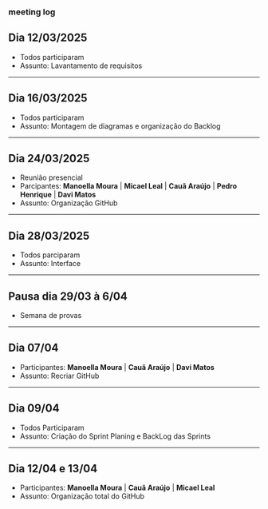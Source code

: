 ### meeting log

## Dia 12/03/2025
- Todos participaram
- Assunto: Lavantamento de requisitos

---

## Dia 16/03/2025
- Todos participaram
- Assunto: Montagem de diagramas e organização do Backlog

---

## Dia 24/03/2025
- Reunião presencial
- Parcipantes:  **Manoella Moura** | **Micael Leal** | **Cauã Araújo** | **Pedro Henrique** | **Davi Matos**
- Assunto: Organização GitHub

---

## Dia 28/03/2025
- Todos parciparam
- Assunto: Interface

---

## Pausa dia 29/03 à 6/04
- Semana de provas

---

## Dia 07/04
- Participantes: **Manoella Moura** | **Cauã Araújo** | **Davi Matos**
- Assunto: Recriar GitHub

---

## Dia 09/04
- Todos Participaram
- Assunto: Criação do Sprint Planing e BackLog das Sprints

---

## Dia 12/04 e 13/04
- Participantes: **Manoella Moura** | **Cauã Araújo** | **Micael Leal**
- Assunto: Organização total do GitHub
